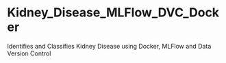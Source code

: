 # Kidney_Disease_MLFlow_DVC_Docker
Identifies and Classifies Kidney Disease using Docker, MLFlow and Data Version Control

